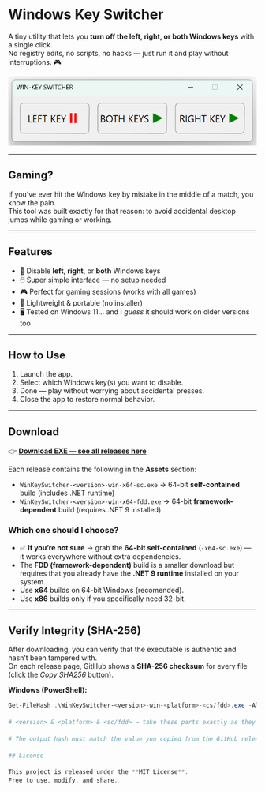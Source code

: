 # Windows Key Switcher

A tiny utility that lets you **turn off the left, right, or both Windows keys** with a single click.  
No registry edits, no scripts, no hacks — just run it and play without interruptions. 🎮

![App screenshot](assets/screenshot.png)

---

## Gaming?

If you’ve ever hit the Windows key by mistake in the middle of a match, you know the pain.  
This tool was built exactly for that reason: to avoid accidental desktop jumps while gaming or working.

---

## Features

- 🚫 Disable **left**, **right**, or **both** Windows keys  
- 🖱️ Super simple interface — no setup needed  
- 🎮 Perfect for gaming sessions (works with all games)  
- 💾 Lightweight & portable (no installer)  
- 🖥️ Tested on Windows 11… and I *guess* it should work on older versions too 

---

## How to Use

1. Launch the app.  
2. Select which Windows key(s) you want to disable.  
3. Done — play without worrying about accidental presses.  
4. Close the app to restore normal behavior.  


---

## Download

👉 [**Download EXE — see all releases here**](https://github.com/oleksiivasylenko/windows-key-switcher/releases)

Each release contains the following in the **Assets** section:

- `WinKeySwitcher-<version>-win-x64-sc.exe` → 64-bit **self-contained** build (includes .NET runtime)  
- `WinKeySwitcher-<version>-win-x64-fdd.exe` → 64-bit **framework-dependent** build (requires .NET 9 installed)  

### Which one should I choose?

- ✅ **If you’re not sure** → grab the **64-bit self-contained** (`-x64-sc.exe`) — it works everywhere without extra dependencies.  
- The **FDD (framework-dependent)** build is a smaller download but requires that you already have the **.NET 9 runtime** installed on your system.  
- Use **x64** builds on 64-bit Windows (recomended).  
- Use **x86** builds only if you specifically need 32-bit.
---

## Verify Integrity (SHA-256)

After downloading, you can verify that the executable is authentic and hasn’t been tampered with.  
On each release page, GitHub shows a **SHA-256 checksum** for every file (click the *Copy SHA256* button).

**Windows (PowerShell):**
```powershell
Get-FileHash .\WinKeySwitcher-<version>-win-<platform>-<cs/fdd>.exe -Algorithm SHA256

# <version> & <platform> & <sc/fdd> → take these parts exactly as they appear in the downloaded file name

# The output hash must match the value you copied from the GitHub release page.

## License

This project is released under the **MIT License**.  
Free to use, modify, and share.
